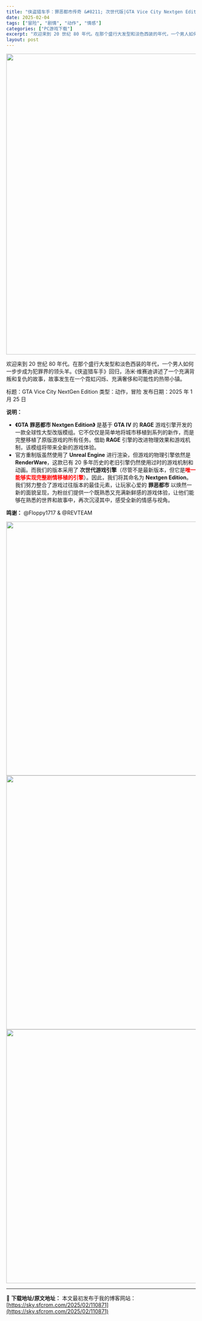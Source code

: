 ```yaml
---
title: "侠盗猎车手：罪恶都市传奇 &#8211; 次世代版|GTA Vice City Nextgen Edition|PC中文"
date: 2025-02-04
tags: ["冒险", "剧情", "动作", "情感"]
categories: ["PC游戏下载"]
excerpt: "欢迎来到 20 世纪 80 年代。在那个盛行大发型和淡色西装的年代，一个男人如何一步步成为犯罪界的领头羊。《侠盗猎车手》回归，汤米·维赛迪讲述了一个充满背叛和复仇的故事，故事发生在一个霓虹闪烁、充满奢侈和可能性的热带小镇。 标题：GTA Vice City NextGen Edition 类型：动作&hellip;"
layout: post
---
```


<img class="aligncenter size-full wp-image-110872" src="https://sky.sfcrom.com/wp-content/uploads/2025/02/202502040941231.webp" alt="" width="550" height="800" />

欢迎来到 20 世纪 80 年代。在那个盛行大发型和淡色西装的年代，一个男人如何一步步成为犯罪界的领头羊。《侠盗猎车手》回归，汤米·维赛迪讲述了一个充满背叛和复仇的故事，故事发生在一个霓虹闪烁、充满奢侈和可能性的热带小镇。

标题：GTA Vice City NextGen Edition
类型：动作，冒险
发布日期：2025 年 1 月 25 日

<strong>说明：</strong>
<ul>
 	<li><strong>《GTA 罪恶都市 Nextgen Edition》</strong> 是基于 <strong>GTA IV</strong> 的 <strong>RAGE</strong> 游戏引擎开发的一款全球性大型改版模组。它不仅仅是简单地将城市移植到系列的新作，而是完整移植了原版游戏的所有任务。借助 <strong>RAGE</strong> 引擎的改进物理效果和游戏机制，该模组将带来全新的游戏体验。</li>
 	<li>官方重制版虽然使用了 <strong>Unreal Engine</strong> 进行渲染，但游戏的物理引擎依然是 <strong>RenderWare</strong>，这款已有 20 多年历史的老旧引擎仍然使用过时的游戏机制和动画。而我们的版本采用了 <strong>次世代游戏引擎</strong>（尽管不是最新版本，但它是<strong><span style="color: #ff0000;">唯一能够实现完整剧情移植的引擎</span></strong>）。因此，我们将其命名为 <strong>Nextgen Edition</strong>。我们努力整合了游戏过往版本的最佳元素，让玩家心爱的 <strong>罪恶都市</strong> 以焕然一新的面貌呈现，为粉丝们提供一个既熟悉又充满新鲜感的游戏体验，让他们能够在熟悉的世界和故事中，再次沉浸其中，感受全新的情感与视角。</li>
</ul>
<strong>鸣谢：</strong>
@Floppy1717 &amp; @REVTEAM

<img class="aligncenter size-full wp-image-110875" src="https://sky.sfcrom.com/wp-content/uploads/2025/02/2025020409412723.webp" alt="" width="1200" height="675" /> <img class="aligncenter size-full wp-image-110874" src="https://sky.sfcrom.com/wp-content/uploads/2025/02/2025020409412663.webp" alt="" width="1200" height="675" /> <img class="aligncenter size-full wp-image-110873" src="https://sky.sfcrom.com/wp-content/uploads/2025/02/2025020409412584.webp" alt="" width="1200" height="675" />

---
📖 **下载地址/原文地址：** 本文最初发布于我的博客网站：[https://sky.sfcrom.com/2025/02/110871](https://sky.sfcrom.com/2025/02/110871)
